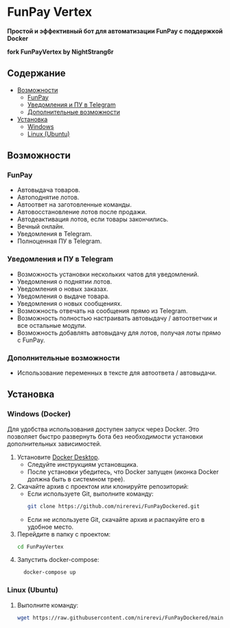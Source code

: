 # FunPay Vertex
**Простой и эффективный бот для автоматизации FunPay с поддержкой Docker**

**fork FunPayVertex by NightStrang6r** 

## Содержание
- [Возможности](#возможности)
  - [FunPay](#funpay)
  - [Уведомления и ПУ в Telegram](#уведомления-и-пу-в-telegram)
  - [Дополнительные возможности](#дополнительные-возможности)
- [Установка](#установка)
  - [Windows](#windows)
  - [Linux (Ubuntu)](#linux-ubuntu)

## Возможности

### FunPay
- Автовыдача товаров.
- Автоподнятие лотов.
- Автоответ на заготовленные команды.
- Автовосстановление лотов после продажи.
- Автодеактивация лотов, если товары закончились.
- Вечный онлайн.
- Уведомления в Telegram.
- Полноценная ПУ в Telegram.

### Уведомления и ПУ в Telegram
- Возможность установки нескольких чатов для уведомлений.
- Уведомления о поднятии лотов.
- Уведомления о новых заказах.
- Уведомления о выдаче товара.
- Уведомления о новых сообщениях.
- Возможность отвечать на сообщения прямо из Telegram.
- Возможность полностью настраивать автовыдачу / автоответчик и все остальные модули.
- Возможность добавлять автовыдачу для лотов, получая лоты прямо с FunPay.

### Дополнительные возможности
- Использование переменных в тексте для автоответа / автовыдачи.

## Установка

### Windows (Docker)
Для удобства использования доступен запуск через Docker. Это позволяет быстро развернуть бота без необходимости установки дополнительных зависимостей.

1. Установите [Docker Desktop](https://www.docker.com/products/docker-desktop/).
   - Следуйте инструкциям установщика.
   - После установки убедитесь, что Docker запущен (иконка Docker должна быть в системном трее).
2. Скачайте архив с проектом или клонируйте репозиторий:
   - Если используете Git, выполните команду:
     ```bash
     git clone https://github.com/nirerevi/FunPayDockered.git
     ```
   - Если не используете Git, скачайте архив и распакуйте его в удобное место.
3. Перейдите в папку с проектом:
   ```bash
   cd FunPayVertex
   ```
4. Запустить docker-compose:
    ```bash
      docker-compose up
    ```

### Linux (Ubuntu)
1. Выполните команду:
   ```bash
   wget https://raw.githubusercontent.com/nirerevi/FunPayDockered/main/linux-install.sh -nc && bash linux-install.sh
   ```
   